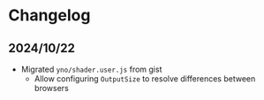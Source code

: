# Changelog

## 2024/10/22

- Migrated `yno/shader.user.js` from gist
  - Allow configuring `OutputSize` to resolve differences between browsers
